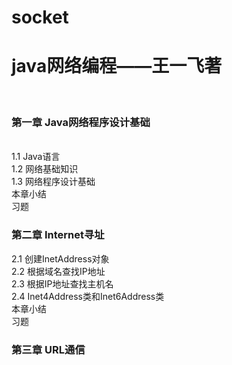 # socket
<h1>java网络编程——王一飞著</h1><br/>
<h3>第一章 Java网络程序设计基础</h3><br/>
  1.1 Java语言<br/>
  1.2 网络基础知识<br/>
  1.3 网络程序设计基础<br/>
  本章小结<br/>
  习题<br/>
<h3>第二章 Internet寻址</h3>
  2.1 创建InetAddress对象<br/>
  2.2 根据域名查找IP地址<br/>
  2.3 根据IP地址查找主机名<br/>
  2.4 Inet4Address类和Inet6Address类<br/>
  本章小结<br/>
  习题<br/>
<h3>第三章 URL通信</h3>
